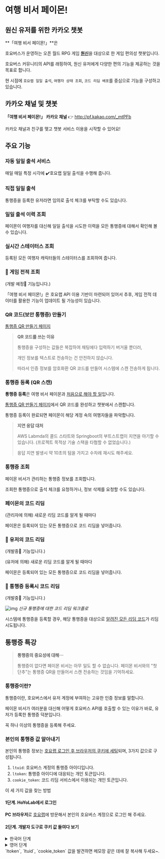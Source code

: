 # 여행 비서 페이몬!

## 원신 유저를 위한 카카오 챗봇

**「여행 비서 페이몬!」**은 

호요버스가 운영하는 오픈 월드 RPG 게임 [**원신**](https://genshin.hoyoverse.com/ko/)을 대상으로 한 게임 편의성 챗봇입니다.

 호요버스 커뮤니티의 API를 래핑하여, 원신 유저에게 다양한 편의 기능을 제공하는 것을 목표로 합니다.

현 시점에 `호요랩 일일 출석`,  `여행자 상태 조회`, `코드 리딤 배포`를 중심으로 기능을 구성하고 있습니다.

## 카카오 채널 및 챗봇

**「여행 비서 페이몬!」 카카오 채널** :point_right: http://pf.kakao.com/_mtPFb

카카오 채널과 친구를 맺고 챗봇 서비스 이용을 시작할 수 있어요!

## 주요 기능

### 자동 일일 출석 서비스

매일 매일 특정 시각에 :heavy_check_mark:호요랩 일일 출석을 수행해 줍니다.

### 직접 일일 출석

통행증을 등록한 유저라면 임의로 출석 체크를 부탁할 수도 있습니다.

### 일일 출석 이력 조회

페이몬이 여행자를 대신해 일일 출석을 시도한 이력을 모든 통행증에 대해서 확인해 볼 수 있습니다.

### 실시간 스테이터스 조회

등록된 모든 여행자 캐릭터들의 스테이터스를 조회하여 줍니다.

### :calendar: 게임 전적 조회

(개발 예정:calendar: 기능입니다.)

「여행 비서 페이몬!」은 호요랩 API 이용 기반이 마련되어 있어서 추후, 게임 전적 데이터를 활용한 기능이 업데이트 될 가능성이 있습니다.

### QR 코드(보안 통행증) 만들기

[통행증 QR 만들기 페이지](./tutorial/create-qr-code)

> **QR 코드를 쓰는 이유**
>
> 통행증을 구성하는 값들은 복잡하여 채팅에다 입력하기 버거울 뿐더러, 
>
> 개인 정보를 텍스트로 전송하는 건 안전하지 않습니다.
>
> 따라서 인증 정보를 암호화환 QR 코드를 만들어 시스템에 스캔 전송하게 됩니다.

### 통행증 등록 (QR 스캔)

**통행증 등록**은 여행 비서 페이몬과 <u>처음으로 해야 할 일</u>입니다.

[통행증 QR 만들기 페이지](./tutorial/create-qr-code)에서 QR 코드를 완성하고 챗봇에서 스캔합니다. 

통행증 등록이 완료되면 페이몬이 해당 계정 속의 여행자들을 파악합니다.

> **지연 응답 대처**
>
> AWS Labmda의 콜드 스타트와 Springboot의 부트스트랩이 지연을 야기할 수 있습니다. (프로젝트 목적상 기술 스택을 타협할 수 없었습니다.)
>
> 응답 지연 발생시 약 10초의 텀을 가지고 수차례 재시도 해주세요.

### 통행증 조회

페이몬 비서가 관리하는 통행증 정보를 조회합니다.

조회한 통행증으로 출석 체크를 요청하거나, 정보 삭제를 요청할 수도 있습니다.

### 페이몬의 코드 리딤
(관리자에 의해) 새로운 리딤 코드를 알게 될 때마다

페이몬은 등록되어 있는 모든 통행증으로 코드 리딤을 넣어줍니다.

### :wrench: 유저의 코드 리딤

 (개발중:wrench: 기능입니다.)

(유저에 의해) 새로운 리딤 코드를 알게 될 때마다 

페이몬은 등록되어 있는 모든 통행증으로 코드 리딤을 넣어줍니다.

### :wrench: 통행증 등록시 코드 리딤

(개발중:wrench: 기능입니다.)

![img](resources\new_user_redeem_workflow.png)
*신규 통행증에 대한 코드 리딤 워크플로*

시스템에 통행증을 등록할 경우, 해당 통행증을 대상으로 <u>알려진 모든 리딤 코드</u>가 리딤 시도됩니다. 

## 통행증 특강

> **통행증의 중요성에 대해⋯**
> 
>통행증이 없다면 페이몬 비서는 아무 일도 할 수 없습니다. 페이몬 비서와의 "첫 단추"는 통행증 QR을 만들어서 스캔 전송하는 것임을 기억하세요.

### 통행증이란?

통행증이란, 호요버스에서 유저 계정에 부여하는 고유한 인증 정보를 말합니다.

페이몬 비서가 여러분을 대신해 어떻게 호요버스 API를 호출할 수 있는 이유가 바로, 유저가 등록한 통행증 덕분입니다.

꼭 하나 이상의 통행증을 등록해 주세요.

### 본인의 통행증 값 알아내기

본인의 통행증 정보는 <u>호요랩 로그인 후 브라우저의 쿠키에 세팅</u>되며, 3가지 값으로 구성됩니다.

1. `ltuid`: 호요버스 계정의 통행증 아이디입니다.
2. `ltoken`: 통행증 아이디에 대응되는 개인 토큰입니다.
3. `cookie_token`: 코드 리딤 서비스에서 이용되는 개인 토큰입니다. 



이 세 가지 값을 찾는 방법 

#### **1단계. HoYoLab에서 로그인**

**PC 브라우저**로 [호요랩](https://www.hoyolab.com/home)에 방문해서 본인의 호요버스 계정으로 로그인 해 주세요.

#### **2단계. 개발자 도구로 쿠키 값 들여다 보기**


<details>
  <summary>한국어 단계</summary>
   `개발자도구(F12)` > `응용 프로그램` 탭> `저장소` 섹션> `쿠키` 항목> 호요랩 URL 주소 클릭!
</details>

<details>
  <summary>영어 단계</summary>
   `DevTools(F12)`> `Application` 탭> `Storage` 섹션> `Cookies` 항목> 호요랩 URL 주소 클릭!
</details>
`ltoken`, `ltuid`, `cookie_token` 값을 발견하면 메모장 같은 데에 잘 복사해 두세요~.


